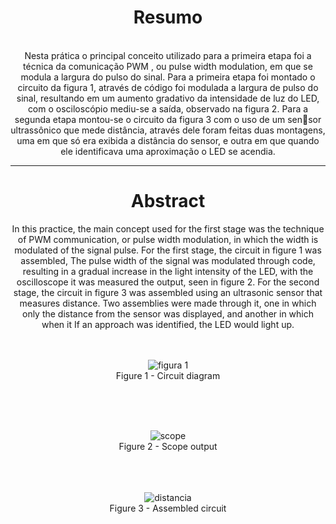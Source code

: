 
<center>
<h1>Resumo</h1>
<br/>
Nesta prática o principal conceito utilizado para a primeira etapa foi a técnica da
comunicação PWM , ou pulse width modulation, em que se modula a largura
do pulso do sinal. Para a primeira etapa foi montado o circuito da figura 1,
através de código foi modulada a largura de pulso do sinal, resultando em um
aumento gradativo da intensidade de luz do LED, com o osciloscópio mediu-se
a saída, observado na figura 2.
Para a segunda etapa montou-se o circuito da figura 3 com o uso de um sensor ultrassônico que mede distância, através dele foram feitas duas montagens,
uma em que só era exibida a distância do sensor, e outra em que quando ele
identificava uma aproximação o LED se acendia.
<hr/>

  <h1>Abstract</h1>
  In this practice, the main concept used for the first stage was the technique of
PWM communication, or pulse width modulation, in which the width is modulated
of the signal pulse. For the first stage, the circuit in figure 1 was assembled,
The pulse width of the signal was modulated through code, resulting in a
gradual increase in the light intensity of the LED, with the oscilloscope it was measured
the output, seen in figure 2.
For the second stage, the circuit in figure 3 was assembled using an ultrasonic sensor that measures distance. Two assemblies were made through it,
one in which only the distance from the sensor was displayed, and another in which when it
If an approach was identified, the LED would light up.
  <br/>
  <br/>
  <br/>

  ![figura 1](https://github.com/thiagoneves2/SEL0337---PROJECTS-IN-EMBEDDED-SYSTEMS/assets/69463307/e8d488bd-b539-48e8-82ea-b938be6628ed)
  <br/>Figure 1 - Circuit diagram<br/>

  <br/>
  <br/>
  <br/>
  
  ![scope](https://github.com/thiagoneves2/SEL0337---PROJECTS-IN-EMBEDDED-SYSTEMS/assets/69463307/a89e63c4-cb67-4d21-9b06-5706c63c77af)
  <br/>Figure 2 - Scope output<br/>
  <br/>
  <br/>
  <br/>
  
  ![distancia](https://github.com/thiagoneves2/SEL0337---PROJECTS-IN-EMBEDDED-SYSTEMS/assets/69463307/8bd8b51c-4ca5-4bf7-bcd0-5848d3ba52db)
  <br/>Figure 3 - Assembled circuit<br/>
</center>


